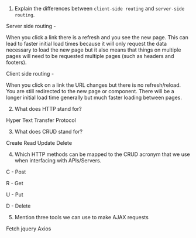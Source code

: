 1.  Explain the differences between `client-side routing` and `server-side routing`.

Server side routing -

When you click a link there is a refresh and you see the new page. This can lead to faster initial load times because it will only request the data necessary to load the new page but it also means that things on multiple pages will need to be requested multiple pages (such as headers and footers).

Client side routing -

When you click on a link the URL changes but there is no refresh/reload. You are still redirected to the new page or component. There will be a longer initial load time generally but much faster loading between pages.

2.  What does HTTP stand for?

Hyper Text Transfer Protocol

3.  What does CRUD stand for?

Create Read Update Delete

4.  Which HTTP methods can be mapped to the CRUD acronym that we use when interfacing with APIs/Servers.

C - Post

R - Get

U - Put

D - Delete

5.  Mention three tools we can use to make AJAX requests

Fetch
jquery
Axios